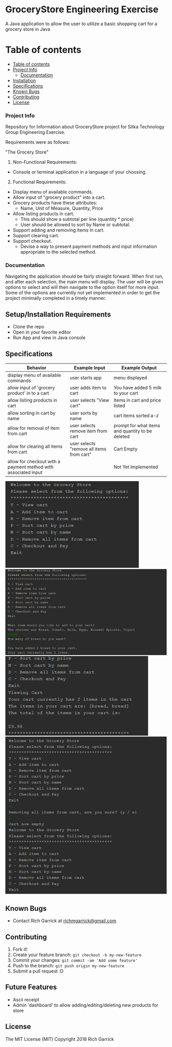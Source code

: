 # GroceryStore Engineering Exercise
A Java application to allow the user to utilize a basic shopping cart for a grocery store in Java

Table of contents
=================

  * [Table of contents](#table-of-contents)
  * [Project Info](#project-info)
    * [Documentation](#documentation)
  * [Installation](#installation)
  * [Specifications](#specifications)
  * [Known Bugs](#known-bugs)
  * [Contributing](#contributing)
  * [License](#license)

### Project Info

  Repository for Information about GroceryStore project for Sitka Technology Group Engineering Exercise.

  Requirements were as follows:

  "The Grocery Store"
  
  1. Non-Functional Requirements:
  * Console or terminal application in a language of your choosing.
  2. Functional Requirements:
  * Display menu of available commands.
  * Allow input of "grocery product" into a cart.
  * Grocery products have these attributes:
    * Name, Unit of Measure, Quantity, Price
  * Allow listing products in cart.
    * This should show a subtotal per line (quantity * price)
    * User should be allowed to sort by Name or subtotal.
  * Support adding and removing items in cart.
  * Support clearing cart.
  * Support checkout.
    * Devise a way to present payment methods and input information appropriate to the selected method.

### Documentation

  Navigating the application should be fairly straight forward.  When first run, and after each selection, the main menu will display.
  The user will be given options to select and will then navigate to the option itself for more input.
  Some of the options are currently not yet implemented in order to get the project minimally completed in a timely manner.

## Setup/Installation Requirements

* Clone the repo
* Open in your favorite editor
* Run App and view in Java console


## Specifications

| Behavior      | Example Input         | Example Output        |
| ------------- | ------------- | ------------- |
| display menu of available commands  | user starts app  | menu displayed  |
| allow input of 'grocery product' in to a cart  | user adds item to cart | You have added 5 milk to your cart   |
| allow listing products in cart  | user selects "View cart" | Items in cart and price listed |
| allow sorting in cart by name  | user sorts by name | cart items sorted a-z   |
| allow for removal of item from cart  | user selects remove item from cart  | prompt for what items and quantity to be deleted   |
| allow for clearing all items from cart  | user selects "remove all items from cart" | Cart Empty   |
| allow for checkout with a payment method with associated input  |  | Not Yet Implemented   |


![ScreenShot](./assets/images/screenshot01.png)
![ScreenShot](./assets/images/screenshot02.png)
![ScreenShot](./assets/images/screenshot03.png)
![ScreenShot](./assets/images/screenshot04.png)

## Known Bugs
* Contact Rich Garrick at <richmgarrick@gmail.com>

## Contributing

1. Fork it!
2. Create your feature branch: `git checkout -b my-new-feature`
3. Commit your changes: `git commit -am 'Add some feature'`
4. Push to the branch: `git push origin my-new-feature`
5. Submit a pull request :D

## Future Features

*   Ascii receipt
*   Admin 'dashboard' to allow adding/editing/deleting new products for store



## License
The MIT License (MIT)
Copyright 2018 Rich Garrick
